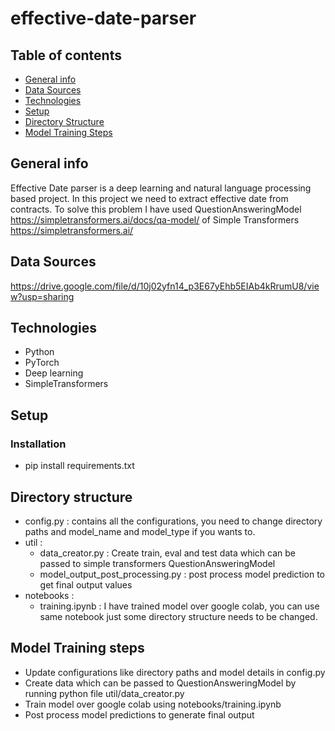# effective-date-parser

## Table of contents
* [General info](#general-info)
* [Data Sources](#data-sources)
* [Technologies](#technologies)
* [Setup](#setup)
* [Directory Structure](#directory-structure)
* [Model Training Steps](#model-training-steps)

## General info
Effective Date parser is a deep learning and natural language processing based project. In this project we need to extract effective date from contracts. To solve this problem I have used QuestionAnsweringModel https://simpletransformers.ai/docs/qa-model/ of Simple Transformers https://simpletransformers.ai/

## Data Sources 
https://drive.google.com/file/d/10j02yfn14_p3E67yEhb5EIAb4kRrumU8/view?usp=sharing

## Technologies
* Python
* PyTorch
* Deep learning
* SimpleTransformers

## Setup

### Installation 
* pip install requirements.txt

## Directory structure
* config.py : contains all the configurations, you need to change directory paths and model_name and model_type if you wants to.
* util :
   * data_creator.py : Create train, eval and test data which can be passed to simple transformers QuestionAnsweringModel
   * model_output_post_processing.py : post process model prediction to get final output values
* notebooks :
   * training.ipynb : I have trained model over google colab, you can use same notebook just some directory structure needs to be changed.


## Model Training steps 
* Update configurations like directory paths and model details in config.py
* Create data which can be passed to QuestionAnsweringModel by running python file util/data_creator.py
* Train model over google colab using notebooks/training.ipynb
* Post process model predictions to generate final output

